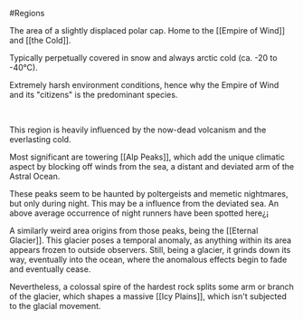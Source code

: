 #Regions 

The area of a slightly displaced polar cap. Home to the [[Empire of Wind]] and [[the Cold]].

Typically perpetually covered in snow and always arctic cold (ca. -20 to -40°C).

Extremely harsh environment conditions, hence why the Empire of Wind and its "citizens" is the predominant species.

 

This region is heavily influenced by the now-dead volcanism and the everlasting cold.

Most significant are towering [[Alp Peaks]], which add the unique climatic aspect by blocking off winds from the sea, a distant and deviated arm of the Astral Ocean.

These peaks seem to be haunted by poltergeists and memetic nightmares, but only during night. This may be a influence from the deviated sea. An above average occurrence of night runners have been spotted here¿¡

A similarly weird area origins from those peaks, being the [[Eternal Glacier]]. This glacier poses a temporal anomaly, as anything within its area appears frozen to outside observers. Still, being a glacier, it grinds down its way, eventually into the ocean, where the anomalous effects begin to fade and eventually cease.

Nevertheless, a colossal spire of the hardest rock splits some arm or branch of the glacier, which shapes a massive [[Icy Plains]], which isn't subjected to the glacial movement.

 

 
